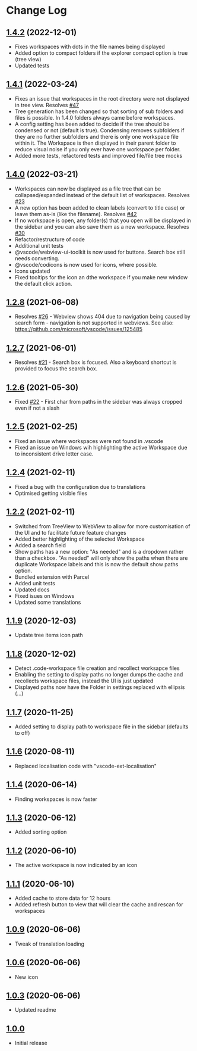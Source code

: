 # Change Log

## [1.4.2](https://github.com/sketchbuch/vsc-workspace-sidebar/compare/v1.4.1...1.4.2) (2022-12-01)

- Fixes workspaces with dots in the file names being displayed
- Added option to compact folders if the explorer compact option is true (tree view)
- Updated tests

## [1.4.1](https://github.com/sketchbuch/vsc-workspace-sidebar/compare/v1.4.0...1.4.1) (2022-03-24)

- Fixes an issue that workspaces in the root directory were not displayed in tree view. Resolves [#47](https://github.com/sketchbuch/vsc-workspace-sidebar/issues/47)
- Tree generation has been changed so that sorting of sub folders and files is possible. In 1.4.0 folders always came before workspaces.
- A config setting has been added to decide if the tree should be condensed or not (default is true). Condensing removes subfolders if they are no further subfolders and there is only one workspace file within it. The Workspace is then displayed in their parent folder to reduce visual noise if you only ever have one workspace per folder.
- Added more tests, refactored tests and improved file/file tree mocks

## [1.4.0](https://github.com/sketchbuch/vsc-workspace-sidebar/compare/v1.2.8...1.4.0) (2022-03-21)

- Workspaces can now be displayed as a file tree that can be collapsed/expanded instead of the default list of workspaces. Resolves [#23](https://github.com/sketchbuch/vsc-workspace-sidebar/issues/23)
- A new option has been added to clean labels (convert to title case) or leave them as-is (like the filename). Resolves [#42](https://github.com/sketchbuch/vsc-workspace-sidebar/issues/42)
- If no workspace is open, any folder(s) that you open will be displayed in the sidebar and you can also save them as a new workspace. Resolves [#30](https://github.com/sketchbuch/vsc-workspace-sidebar/issues/30)
- Refactor/restructure of code
- Additional unit tests
- @vscode/webview-ui-toolkit is now used for buttons. Search box still needs converting.
- @vscode/codicons is now used for icons, where possible.
- Icons updated
- Fixed tooltips for the icon an dthe workspace if you make new window the default click action.

## [1.2.8](https://github.com/sketchbuch/vsc-workspace-sidebar/compare/v1.2.7...1.2.8) (2021-06-08)

- Resolves [#26](https://github.com/sketchbuch/vsc-workspace-sidebar/issues/26) - Webview shows 404 due to navigation being caused by search form - navigation is not supported in webviews. See also: https://github.com/microsoft/vscode/issues/125485

## [1.2.7](https://github.com/sketchbuch/vsc-workspace-sidebar/compare/v1.2.6...1.2.7) (2021-06-01)

- Resolves [#21](https://github.com/sketchbuch/vsc-workspace-sidebar/issues/21) - Search box is focused. Also a keyboard shortcut is provided to focus the search box.

## [1.2.6](https://github.com/sketchbuch/vsc-workspace-sidebar/compare/v1.2.5...1.2.6) (2021-05-30)

- Fixed [#22](https://github.com/sketchbuch/vsc-workspace-sidebar/issues/22) - First char from paths in the sidebar was always cropped even if not a slash

## [1.2.5](https://github.com/sketchbuch/vsc-workspace-sidebar/compare/v1.2.4...1.2.5) (2021-02-25)

- Fixed an issue where workspaces were not found in .vscode
- Fixed an issue on Windows wih highlighting the active Workspace due to inconsistent drive letter case.

## [1.2.4](https://github.com/sketchbuch/vsc-workspace-sidebar/compare/v1.2.2...1.2.4) (2021-02-11)

- Fixed a bug with the configuration due to translations
- Optimised getting visible files

## [1.2.2](https://github.com/sketchbuch/vsc-workspace-sidebar/compare/v1.1.9...1.2.2) (2021-02-11)

- Switched from TreeView to WebView to allow for more customisation of the UI and to facilitate future feature changes
- Added better highlighting of the selected Workspace
- Added a search field
- Show paths has a new option: "As needed" and is a dropdown rather than a checkbox. "As needed" will only show the paths when there are duplicate Workspace labels and this is now the default show paths option.
- Bundled extension with Parcel
- Added unit tests
- Updated docs
- Fixed isues on Windows
- Updated some translations

## [1.1.9](https://github.com/sketchbuch/vsc-workspace-sidebar/compare/v1.1.8...v1.1.9) (2020-12-03)

- Update tree items icon path

## [1.1.8](https://github.com/sketchbuch/vsc-workspace-sidebar/compare/v1.1.7...v1.1.8) (2020-12-02)

- Detect .code-workspace file creation and recollect worksapce files
- Enabling the setting to display paths no longer dumps the cache and recollects workspace files, instead the UI is just updated
- Displayed paths now have the Folder in settings replaced with ellipsis (…)

## [1.1.7](https://github.com/sketchbuch/vsc-workspace-sidebar/compare/v1.1.6...v1.1.7) (2020-11-25)

- Added setting to display path to workspace file in the sidebar (defaults to off)

## [1.1.6](https://github.com/sketchbuch/vsc-workspace-sidebar/compare/v1.1.4...v1.1.6) (2020-08-11)

- Replaced localisation code with "vscode-ext-localisation"

## [1.1.4](https://github.com/sketchbuch/vsc-workspace-sidebar/compare/v1.1.3...v1.1.4) (2020-06-14)

- Finding workspaces is now faster

## [1.1.3](https://github.com/sketchbuch/vsc-workspace-sidebar/compare/v1.1.2...v1.1.3) (2020-06-12)

- Added sorting option

## [1.1.2](https://github.com/sketchbuch/vsc-workspace-sidebar/compare/v1.1.1...v1.1.2) (2020-06-10)

- The active workspace is now indicated by an icon

## [1.1.1](https://github.com/sketchbuch/vsc-workspace-sidebar/compare/v1.0.9...v1.1.1) (2020-06-10)

- Added cache to store data for 12 hours
- Added refresh button to view that will clear the cache and rescan for workspaces

## [1.0.9](https://github.com/sketchbuch/vsc-workspace-sidebar/compare/v1.0.6...v1.0.9) (2020-06-06)

- Tweak of translation loading

## [1.0.6](https://github.com/sketchbuch/vsc-workspace-sidebar/compare/v1.0.3...v1.0.6) (2020-06-06)

- New icon

## [1.0.3](https://github.com/sketchbuch/vsc-workspace-sidebar/compare/v1.0.0...v1.0.3) (2020-06-06)

- Updated readme

## [1.0.0](2020-06-05)

- Initial release
